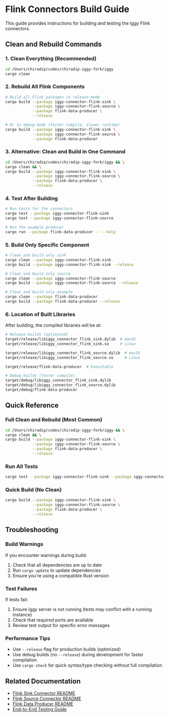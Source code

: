 # Flink Connectors Build Guide

This guide provides instructions for building and testing the Iggy Flink connectors.

## Clean and Rebuild Commands

### 1. Clean Everything (Recommended)

```bash
cd /Users/chiradip/codes/chiradip-iggy-fork/iggy
cargo clean
```

### 2. Rebuild All Flink Components

```bash
# Build all Flink packages in release mode
cargo build --package iggy-connector-flink-sink \
            --package iggy-connector-flink-source \
            --package flink-data-producer \
            --release

# Or in debug mode (faster compile, slower runtime)
cargo build --package iggy-connector-flink-sink \
            --package iggy-connector-flink-source \
            --package flink-data-producer
```

### 3. Alternative: Clean and Build in One Command

```bash
cd /Users/chiradip/codes/chiradip-iggy-fork/iggy && \
cargo clean && \
cargo build --package iggy-connector-flink-sink \
            --package iggy-connector-flink-source \
            --package flink-data-producer \
            --release
```

### 4. Test After Building

```bash
# Run tests for the connectors
cargo test --package iggy-connector-flink-sink
cargo test --package iggy-connector-flink-source

# Run the example producer
cargo run --package flink-data-producer -- --help
```

### 5. Build Only Specific Component

```bash
# Clean and build only sink
cargo clean --package iggy-connector-flink-sink
cargo build --package iggy-connector-flink-sink --release

# Clean and build only source
cargo clean --package iggy-connector-flink-source
cargo build --package iggy-connector-flink-source --release

# Clean and build only example
cargo clean --package flink-data-producer
cargo build --package flink-data-producer --release
```

### 6. Location of Built Libraries

After building, the compiled libraries will be at:

```bash
# Release builds (optimized)
target/release/libiggy_connector_flink_sink.dylib  # macOS
target/release/libiggy_connector_flink_sink.so     # Linux

target/release/libiggy_connector_flink_source.dylib  # macOS
target/release/libiggy_connector_flink_source.so     # Linux

target/release/flink-data-producer  # Executable

# Debug builds (faster compile)
target/debug/libiggy_connector_flink_sink.dylib
target/debug/libiggy_connector_flink_source.dylib
target/debug/flink-data-producer
```

## Quick Reference

### Full Clean and Rebuild (Most Common)
```bash
cd /Users/chiradip/codes/chiradip-iggy-fork/iggy && \
cargo clean && \
cargo build --package iggy-connector-flink-sink \
            --package iggy-connector-flink-source \
            --package flink-data-producer \
            --release
```

### Run All Tests
```bash
cargo test --package iggy-connector-flink-sink --package iggy-connector-flink-source
```

### Quick Build (No Clean)
```bash
cargo build --package iggy-connector-flink-sink \
            --package iggy-connector-flink-source \
            --package flink-data-producer \
            --release
```

## Troubleshooting

### Build Warnings
If you encounter warnings during build:
1. Check that all dependencies are up to date
2. Run `cargo update` to update dependencies
3. Ensure you're using a compatible Rust version

### Test Failures
If tests fail:
1. Ensure Iggy server is not running (tests may conflict with a running instance)
2. Check that required ports are available
3. Review test output for specific error messages

### Performance Tips
- Use `--release` flag for production builds (optimized)
- Use debug builds (no `--release`) during development for faster compilation
- Use `cargo check` for quick syntax/type checking without full compilation

## Related Documentation

- [Flink Sink Connector README](../sinks/flink_sink/README.md)
- [Flink Source Connector README](../sources/flink_source/README.md)
- [Flink Data Producer README](../../../examples/flink-data-producer/README.md)
- [End-to-End Testing Guide](test-e2e.sh)